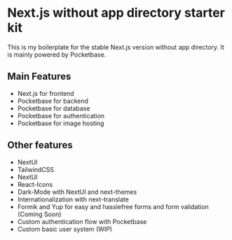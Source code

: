 # Next.js without app directory starter kit

This is my boilerplate for the stable Next.js version without app directory. It is mainly powered by Pocketbase.

## Main Features

- Next.js for frontend
- Pocketbase for backend
- Pocketbase for database
- Pocketbase for authentication
- Pocketbase for image hosting

## Other features

- NextUI
- TailwindCSS
- NextUI
- React-Icons
- Dark-Mode with NextUI and next-themes
- Internationalization with next-translate
- Formik and Yup for easy and hasslefree forms and form validation (Coming Soon)
- Custom authentication flow with Pocketbase
- Custom basic user system (WIP)
